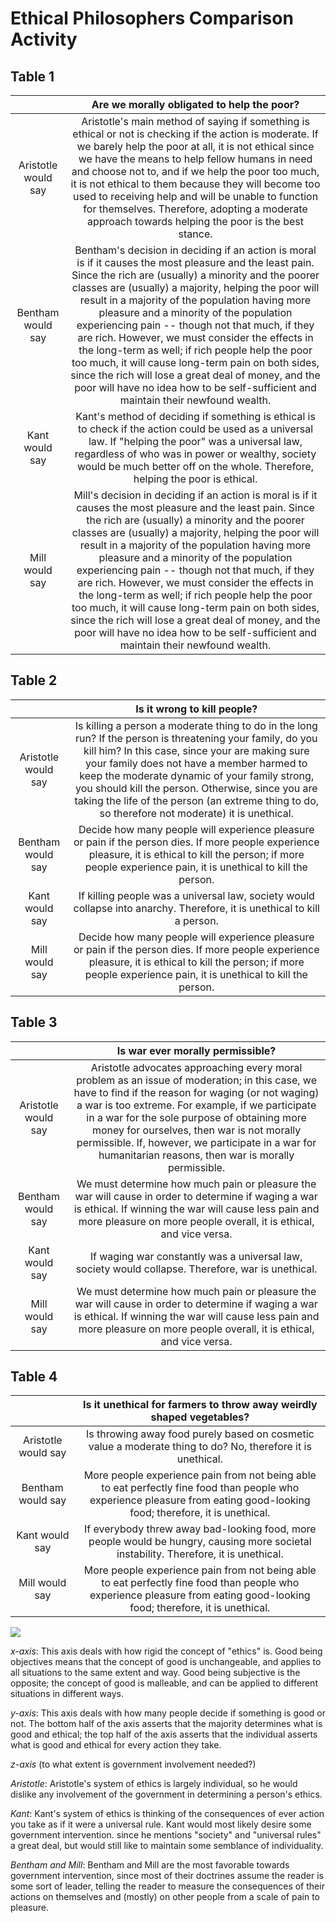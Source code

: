 # Ethical Philosophers Comparison Activity

## Table 1

|                     |          Are we morally obligated to help the poor?          |
| :-----------------: | :----------------------------------------------------------: |
| Aristotle would say | Aristotle's main method of saying if something is ethical or not is checking if the action is moderate. If we barely help the poor at all, it is not ethical since we have the means to help fellow humans in need and choose not to, and if we help the poor too much, it is not ethical to them because they will become too used to receiving help and will be unable to function for themselves. Therefore, adopting a moderate approach towards helping the poor is the best stance. |
|  Bentham would say  | Bentham's decision in deciding if an action is moral is if it causes the most pleasure and the least pain. Since the rich are (usually) a minority and the poorer classes are (usually) a majority, helping the poor will result in a majority of the population having more pleasure and a minority of the population experiencing pain -- though not that much, if they are rich. However, we must consider the effects in the long-term as well; if rich people help the poor too much, it will cause long-term pain on both sides, since the rich will lose a great deal of money, and the poor will have no idea how to be self-sufficient and maintain their newfound wealth. |
|   Kant would say    | Kant's method of deciding if something is ethical is to check if the action could be used as a universal law. If "helping the poor" was a universal law, regardless of who was in power or wealthy, society would be much better off on the whole. Therefore, helping the poor is ethical. |
|   Mill would say    | Mill's decision in deciding if an action is moral is if it causes the most pleasure and the least pain. Since the rich are (usually) a minority and the poorer classes are (usually) a majority, helping the poor will result in a majority of the population having more pleasure and a minority of the population experiencing pain -- though not that much, if they are rich. However, we must consider the effects in the long-term as well; if rich people help the poor too much, it will cause long-term pain on both sides, since the rich will lose a great deal of money, and the poor will have no idea how to be self-sufficient and maintain their newfound wealth. |

## Table 2

|                     |                 Is it wrong to kill people?                  |
| :-----------------: | :----------------------------------------------------------: |
| Aristotle would say | Is killing a person a moderate thing to do in the long run? If the person is threatening your family, do you kill him? In this case, since your are making sure your family does not have a member harmed to keep the moderate dynamic of your family strong, you should kill the person. Otherwise, since you are taking the life of the person (an extreme thing to do, so therefore not moderate) it is unethical. |
|  Bentham would say  | Decide how many people will experience pleasure or pain if the person dies. If more people experience pleasure, it is ethical to kill the person; if more people experience pain, it is unethical to kill the person. |
|   Kant would say    | If killing people was a universal law, society would collapse into anarchy. Therefore, it is unethical to kill a person. |
|   Mill would say    | Decide how many people will experience pleasure or pain if the person dies. If more people experience pleasure, it is ethical to kill the person; if more people experience pain, it is unethical to kill the person. |

## Table 3

|                     |               Is war ever morally permissible?               |
| :-----------------: | :----------------------------------------------------------: |
| Aristotle would say | Aristotle advocates approaching every moral problem as an issue of moderation; in this case, we have to find if the reason for waging (or not waging) a war is too extreme. For example, if we participate in a war for the sole purpose of obtaining more money for ourselves, then war is not morally permissible. If, however, we participate in a war for humanitarian reasons, then war is morally permissible. |
|  Bentham would say  | We must determine how much pain or pleasure the war will cause in order to determine if waging a war is ethical. If winning the war will cause less pain and more pleasure on more people overall, it is ethical, and vice versa. |
|   Kant would say    | If waging war constantly was a universal law, society would collapse. Therefore, war is unethical. |
|   Mill would say    | We must determine how much pain or pleasure the war will cause in order to determine if waging a war is ethical. If winning the war will cause less pain and more pleasure on more people overall, it is ethical, and vice versa. |

## Table 4

|                     | Is it unethical for farmers to throw away weirdly shaped vegetables? |
| :-----------------: | :----------------------------------------------------------: |
| Aristotle would say | Is throwing away food purely based on cosmetic value a moderate thing to do? No, therefore it is unethical. |
|  Bentham would say  | More people experience pain from not being able to eat perfectly fine food than people who experience pleasure from eating good-looking food; therefore, it is unethical. |
|   Kant would say    | If everybody threw away bad-looking food, more people would be hungry, causing more societal instability. Therefore, it is unethical. |
|   Mill would say    | More people experience pain from not being able to eat perfectly fine food than people who experience pleasure from eating good-looking food; therefore, it is unethical. |

![](/home/svadrut/map.png)

*x-axis*: This axis deals with how rigid the concept of "ethics" is. Good being objectives means that the concept of good is unchangeable, and applies to all situations to the same extent and way. Good being subjective is the opposite; the concept of good is malleable, and can be applied to different situations in different ways. 

*y-axis*: This axis deals with how many people decide if something is good or not. The bottom half of the axis asserts that the majority determines what is good and ethical; the top half of the axis asserts that the individual asserts what is good and ethical for every action they take. 

*z-axis* (to what extent is government involvement needed?)

*Aristotle*: Aristotle's system of ethics is largely individual, so he would dislike any involvement of the government in determining a person's ethics. 

*Kant*: Kant's system of ethics is thinking of the consequences of ever action you take as if it were a universal rule. Kant would most likely desire some government intervention. since he mentions "society" and "universal rules" a great deal, but would still like to maintain some semblance of individuality. 

*Bentham and Mill*: Bentham and Mill are the most favorable towards government intervention, since most of their doctrines assume the reader is some sort of leader, telling the reader to measure the consequences of their actions on themselves and (mostly) on other people from a scale of pain to pleasure. 

 